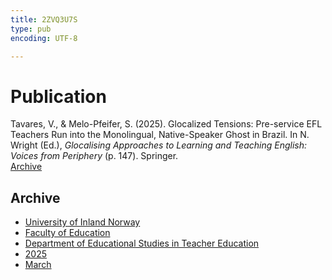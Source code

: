```yaml
---
title: 2ZVQ3U7S
type: pub
encoding: UTF-8

---
```

<h1>Publication</h1>
<article id="csl-bib-container-2ZVQ3U7S" class="csl-bib-container">
  <div class="csl-bib-body"> <div class="csl-entry">Tavares, V., &#38; Melo-Pfeifer, S. (2025). Glocalized Tensions: Pre-service EFL Teachers Run into the Monolingual, Native-Speaker Ghost in Brazil. In N. Wright (Ed.), <i>Glocalising Approaches to Learning and Teaching English: Voices from Periphery</i> (p. 147). Springer.</div> </div>
  <div class="csl-bib-buttons">
    <a href="#taxonomy-article-2ZVQ3U7S" alt="archive" class="csl-bib-button">Archive</a>
  </div>
  <div id="csl-bib-meta-container-2ZVQ3U7S"></div>
</article>
<div id="csl-bib-meta-2ZVQ3U7S" class="csl-bib-meta">
  <article id="taxonomy-article-2ZVQ3U7S" class="taxonomy-article">
    <h1>Archive</h1>
    <ul>
      <li><a href="{{< params subfolder >}}en/archive/?key=3DCRN523">University of Inland Norway</a></li>
      <li><a href="{{< params subfolder >}}en/archive/?key=WYNZA47F">Faculty of Education</a></li>
      <li><a href="{{< params subfolder >}}en/archive/?key=BKPR6TE7">Department of Educational Studies in Teacher Education</a></li>
      <li><a href="{{< params subfolder >}}en/archive/?key=Y4IQD3IX">2025</a></li>
      <li><a href="{{< params subfolder >}}en/archive/?key=UD8A6HBH">March</a></li>
    </ul>
  </article>
</div>
